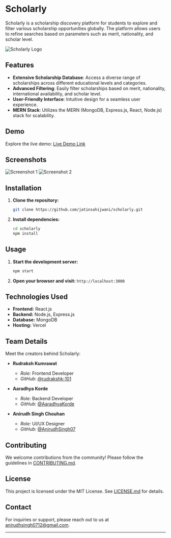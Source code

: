 # Scholarly

Scholarly is a scholarship discovery platform for students to explore and filter various scholarship opportunities globally. The platform allows users to refine searches based on parameters such as merit, nationality, and scholar level.

![Scholarly Logo](link-to-your-logo.png)

## Features

- **Extensive Scholarship Database**: Access a diverse range of scholarships across different educational levels and categories.
- **Advanced Filtering**: Easily filter scholarships based on merit, nationality, international availability, and scholar level.
- **User-Friendly Interface**: Intuitive design for a seamless user experience.
- **MERN Stack**: Utilizes the MERN (MongoDB, Express.js, React, Node.js) stack for scalability.

## Demo

Explore the live demo: [Live Demo Link](link-to-live-demo)

## Screenshots

![Screenshot 1](link-to-screenshot-1.png)
![Screenshot 2](link-to-screenshot-2.png)

## Installation

1. **Clone the repository:**
   ```bash
   git clone https://github.com/jatinsahijwani/scholarly.git
   ```
2. **Install dependencies:**
   ```bash
   cd scholarly
   npm install
   ```

## Usage

1. **Start the development server:**
   ```bash
   npm start
   ```
2. **Open your browser and visit:** `http://localhost:3000`

## Technologies Used

- **Frontend:** React.js
- **Backend:** Node.js, Express.js
- **Database:** MongoDB
- **Hosting:** Vercel

## Team Details

Meet the creators behind Scholarly:

- **Rudraksh Kumrawat**
  - *Role:* Frontend Developer
  - *GitHub:* [@rudrakshk-101](https://github.com/rudrakshk-101)

- **Aaradhya Korde**
  - *Role:* Backend Developer
  - *GitHub:* [@AaradhyaKorde](https://github.com/AaradhyaKorde)

- **Anirudh Singh Chouhan**
  - *Role:* UI/UX Designer
  - *GitHub:* [@AnirudhSingh07](https://github.com/AnirudhSingh07)

## Contributing

We welcome contributions from the community! Please follow the guidelines in [CONTRIBUTING.md](link-to-contributing.md).

## License

This project is licensed under the MIT License. See [LICENSE.md](link-to-license.md) for details.

## Contact

For inquiries or support, please reach out to us at anirudhsingh0712@gmail.com.

---
